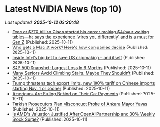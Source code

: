 # Latest NVIDIA News (top 10)
_Last updated: **2025-10-12 09:20:48**_

- [Exec at $270 billion Cisco started his career making $4/hour waiting tables—he says the experience ‘wires you differently’ and is a must for Gen Z](https://fortune.com/2025/10/11/cisco-chief-product-officer-jeetu-patel-rags-to-riches-service-industry-job-helped-rise-to-c-suite-lesson-for-gen-z/) (Published: 2025-10-11)
- [Who gets a Mac at work? Here's how companies decide](https://www.theregister.com/2025/10/11/who_gets_mac_at_work/) (Published: 2025-10-11)
- [Inside Intel’s big bet to save US chipmaking – and itself](https://www.irishtimes.com/business/2025/10/11/inside-intels-big-bet-to-save-us-chipmaking-and-itself/) (Published: 2025-10-11)
- [S&P 500 Snapshot: Largest Loss In 6 Months](https://biztoc.com/x/f87605be9bb681d6) (Published: 2025-10-11)
- [Many Seniors Avoid Climbing Stairs. Maybe They Shouldn’t](https://biztoc.com/x/08e9089ec20d6c7e) (Published: 2025-10-11)
- [Trump threatens tech export limits, new 100% tariff on Chinese imports starting Nov. 1 or sooner](https://biztoc.com/x/aaa92ab41dedf457) (Published: 2025-10-11)
- [Americans Are Falling Behind on Their Car Payments](https://biztoc.com/x/bce1de5b5c200882) (Published: 2025-10-11)
- [Turkish Prosecutors Plan Misconduct Probe of Ankara Mayor Yavas](https://biztoc.com/x/8a846d84483f4df4) (Published: 2025-10-11)
- [Is AMD's Valuation Justified After OpenAI Partnership and 30% Weekly Stock Surge?](https://finance.yahoo.com/news/amds-valuation-justified-openai-partnership-071210518.html) (Published: 2025-10-11)
